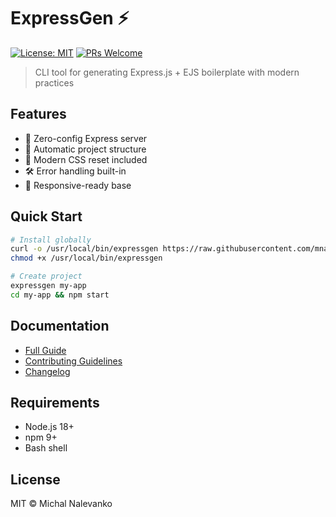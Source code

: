 # ExpressGen ⚡

[![License: MIT](https://img.shields.io/badge/License-MIT-blue.svg)](https://opensource.org/licenses/MIT)
[![PRs Welcome](https://img.shields.io/badge/PRs-welcome-brightgreen.svg)](CONTRIBUTING.md)

> CLI tool for generating Express.js + EJS boilerplate with modern practices

## Features

- 🚀 Zero-config Express server
- 📁 Automatic project structure
- 🎨 Modern CSS reset included
- 🛠️ Error handling built-in
- 📱 Responsive-ready base

## Quick Start

```bash
# Install globally
curl -o /usr/local/bin/expressgen https://raw.githubusercontent.com/mnalevanko/expressgen/main/bin/expressgen
chmod +x /usr/local/bin/expressgen

# Create project
expressgen my-app
cd my-app && npm start
```

## Documentation

- [Full Guide](docs/GUIDE.md)
- [Contributing Guidelines](CONTRIBUTING.md)
- [Changelog](CHANGELOG.md)

## Requirements

- Node.js 18+
- npm 9+
- Bash shell

## License

MIT © Michal Nalevanko
